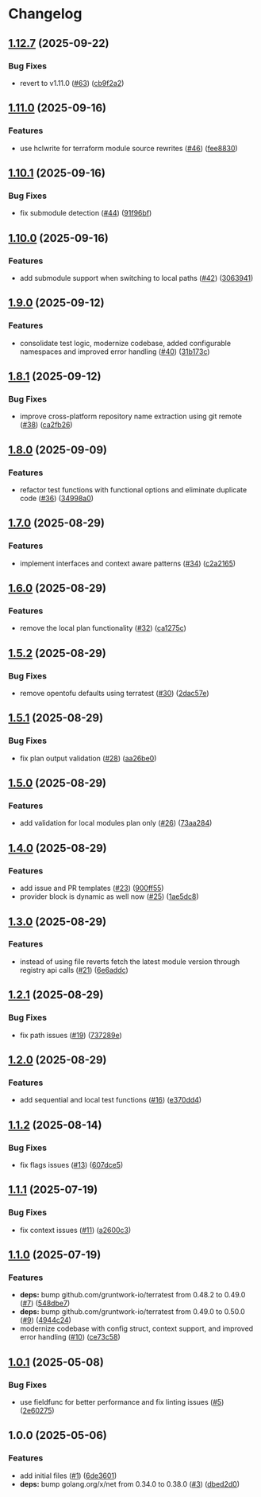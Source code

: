 # Changelog

## [1.12.7](https://github.com/CloudNationHQ/az-cn-go-validor/compare/v1.12.6...v1.12.7) (2025-09-22)


### Bug Fixes

* revert to v1.11.0 ([#63](https://github.com/CloudNationHQ/az-cn-go-validor/issues/63)) ([cb9f2a2](https://github.com/CloudNationHQ/az-cn-go-validor/commit/cb9f2a22533ec82bada05b9b8f483450e665a251))

## [1.11.0](https://github.com/CloudNationHQ/az-cn-go-validor/compare/v1.10.1...v1.11.0) (2025-09-16)


### Features

* use hclwrite for terraform module source rewrites ([#46](https://github.com/CloudNationHQ/az-cn-go-validor/issues/46)) ([fee8830](https://github.com/CloudNationHQ/az-cn-go-validor/commit/fee8830c3499fc93bc74c43eaee23015c0b7dfe3))

## [1.10.1](https://github.com/CloudNationHQ/az-cn-go-validor/compare/v1.10.0...v1.10.1) (2025-09-16)


### Bug Fixes

* fix submodule detection ([#44](https://github.com/CloudNationHQ/az-cn-go-validor/issues/44)) ([91f96bf](https://github.com/CloudNationHQ/az-cn-go-validor/commit/91f96bf81a096933054018d39be9f590d6c793c4))

## [1.10.0](https://github.com/CloudNationHQ/az-cn-go-validor/compare/v1.9.0...v1.10.0) (2025-09-16)


### Features

* add submodule support when switching to local paths ([#42](https://github.com/CloudNationHQ/az-cn-go-validor/issues/42)) ([3063941](https://github.com/CloudNationHQ/az-cn-go-validor/commit/3063941951b45aac577c55b4acc6d4b7e2ee4439))

## [1.9.0](https://github.com/CloudNationHQ/az-cn-go-validor/compare/v1.8.1...v1.9.0) (2025-09-12)


### Features

* consolidate test logic, modernize codebase, added configurable namespaces and improved error handling ([#40](https://github.com/CloudNationHQ/az-cn-go-validor/issues/40)) ([31b173c](https://github.com/CloudNationHQ/az-cn-go-validor/commit/31b173c8d1e7a9098572837391f63ce22ca4a96b))

## [1.8.1](https://github.com/CloudNationHQ/az-cn-go-validor/compare/v1.8.0...v1.8.1) (2025-09-12)


### Bug Fixes

* improve cross-platform repository name extraction using git remote ([#38](https://github.com/CloudNationHQ/az-cn-go-validor/issues/38)) ([ca2fb26](https://github.com/CloudNationHQ/az-cn-go-validor/commit/ca2fb262c7849bed614762483f090835adf26f1c))

## [1.8.0](https://github.com/CloudNationHQ/az-cn-go-validor/compare/v1.7.0...v1.8.0) (2025-09-09)


### Features

* refactor test functions with functional options and eliminate duplicate code ([#36](https://github.com/CloudNationHQ/az-cn-go-validor/issues/36)) ([34998a0](https://github.com/CloudNationHQ/az-cn-go-validor/commit/34998a04f3474e154e51bd9d121d344f77ee2af9))

## [1.7.0](https://github.com/CloudNationHQ/az-cn-go-validor/compare/v1.6.0...v1.7.0) (2025-08-29)


### Features

* implement interfaces and context aware patterns ([#34](https://github.com/CloudNationHQ/az-cn-go-validor/issues/34)) ([c2a2165](https://github.com/CloudNationHQ/az-cn-go-validor/commit/c2a21658263f39ca7e3f18da2664c8b4d3fc0832))

## [1.6.0](https://github.com/CloudNationHQ/az-cn-go-validor/compare/v1.5.2...v1.6.0) (2025-08-29)


### Features

* remove the local plan functionality ([#32](https://github.com/CloudNationHQ/az-cn-go-validor/issues/32)) ([ca1275c](https://github.com/CloudNationHQ/az-cn-go-validor/commit/ca1275c15dec9b2bbf30ffa8925ada935d5b5ad5))

## [1.5.2](https://github.com/CloudNationHQ/az-cn-go-validor/compare/v1.5.1...v1.5.2) (2025-08-29)


### Bug Fixes

* remove opentofu defaults using terratest ([#30](https://github.com/CloudNationHQ/az-cn-go-validor/issues/30)) ([2dac57e](https://github.com/CloudNationHQ/az-cn-go-validor/commit/2dac57e6a02d360f8a009c90d4ce052b337592f9))

## [1.5.1](https://github.com/CloudNationHQ/az-cn-go-validor/compare/v1.5.0...v1.5.1) (2025-08-29)


### Bug Fixes

* fix plan output validation ([#28](https://github.com/CloudNationHQ/az-cn-go-validor/issues/28)) ([aa26be0](https://github.com/CloudNationHQ/az-cn-go-validor/commit/aa26be060e0202e310320a99490a098c722cd524))

## [1.5.0](https://github.com/CloudNationHQ/az-cn-go-validor/compare/v1.4.0...v1.5.0) (2025-08-29)


### Features

* add validation for local modules plan only ([#26](https://github.com/CloudNationHQ/az-cn-go-validor/issues/26)) ([73aa284](https://github.com/CloudNationHQ/az-cn-go-validor/commit/73aa2848fad6f219534bea6952fc78ddf855424d))

## [1.4.0](https://github.com/CloudNationHQ/az-cn-go-validor/compare/v1.3.0...v1.4.0) (2025-08-29)


### Features

* add issue and PR templates ([#23](https://github.com/CloudNationHQ/az-cn-go-validor/issues/23)) ([900ff55](https://github.com/CloudNationHQ/az-cn-go-validor/commit/900ff55bd69ef58202768924b3180d4740c1986c))
* provider block is dynamic as well now ([#25](https://github.com/CloudNationHQ/az-cn-go-validor/issues/25)) ([1ae5dc8](https://github.com/CloudNationHQ/az-cn-go-validor/commit/1ae5dc8d73af91d91d686b34c42290dfd1906b87))

## [1.3.0](https://github.com/CloudNationHQ/az-cn-go-validor/compare/v1.2.1...v1.3.0) (2025-08-29)


### Features

* instead of using file reverts fetch the latest module version through registry api calls ([#21](https://github.com/CloudNationHQ/az-cn-go-validor/issues/21)) ([6e6addc](https://github.com/CloudNationHQ/az-cn-go-validor/commit/6e6addc43d388b3ffca19f51f3864d87333a2ec8))

## [1.2.1](https://github.com/CloudNationHQ/az-cn-go-validor/compare/v1.2.0...v1.2.1) (2025-08-29)


### Bug Fixes

* fix path issues ([#19](https://github.com/CloudNationHQ/az-cn-go-validor/issues/19)) ([737289e](https://github.com/CloudNationHQ/az-cn-go-validor/commit/737289ec40156f90e50a671f1c657eec0c3d252d))

## [1.2.0](https://github.com/CloudNationHQ/az-cn-go-validor/compare/v1.1.2...v1.2.0) (2025-08-29)


### Features

* add sequential and local test functions ([#16](https://github.com/CloudNationHQ/az-cn-go-validor/issues/16)) ([e370dd4](https://github.com/CloudNationHQ/az-cn-go-validor/commit/e370dd47f4a38ca3344af88efaa932927141057e))

## [1.1.2](https://github.com/CloudNationHQ/az-cn-go-validor/compare/v1.1.1...v1.1.2) (2025-08-14)


### Bug Fixes

* fix flags issues ([#13](https://github.com/CloudNationHQ/az-cn-go-validor/issues/13)) ([607dce5](https://github.com/CloudNationHQ/az-cn-go-validor/commit/607dce5d7356fa9d09437c07905fc7c7999e410a))

## [1.1.1](https://github.com/CloudNationHQ/az-cn-go-validor/compare/v1.1.0...v1.1.1) (2025-07-19)


### Bug Fixes

* fix context issues ([#11](https://github.com/CloudNationHQ/az-cn-go-validor/issues/11)) ([a2600c3](https://github.com/CloudNationHQ/az-cn-go-validor/commit/a2600c3bcdc4334268bf472a692e00c994e0bf8e))

## [1.1.0](https://github.com/CloudNationHQ/az-cn-go-validor/compare/v1.0.1...v1.1.0) (2025-07-19)


### Features

* **deps:** bump github.com/gruntwork-io/terratest from 0.48.2 to 0.49.0 ([#7](https://github.com/CloudNationHQ/az-cn-go-validor/issues/7)) ([548dbe7](https://github.com/CloudNationHQ/az-cn-go-validor/commit/548dbe70ebf40bcf0b443c0004863dba56188754))
* **deps:** bump github.com/gruntwork-io/terratest from 0.49.0 to 0.50.0 ([#9](https://github.com/CloudNationHQ/az-cn-go-validor/issues/9)) ([4944c24](https://github.com/CloudNationHQ/az-cn-go-validor/commit/4944c2463e4ab1dab902f04d4d914b6f8544e26a))
* modernize codebase with config struct, context support, and improved error handling ([#10](https://github.com/CloudNationHQ/az-cn-go-validor/issues/10)) ([ce73c58](https://github.com/CloudNationHQ/az-cn-go-validor/commit/ce73c5841166b925102ce66d02027ed2a6df17e9))

## [1.0.1](https://github.com/CloudNationHQ/az-cn-go-validor/compare/v1.0.0...v1.0.1) (2025-05-08)


### Bug Fixes

* use fieldfunc for better performance and fix linting issues ([#5](https://github.com/CloudNationHQ/az-cn-go-validor/issues/5)) ([2e60275](https://github.com/CloudNationHQ/az-cn-go-validor/commit/2e60275b89a2b386865e0641a0a48f5cf5eb26ab))

## 1.0.0 (2025-05-06)


### Features

* add initial files ([#1](https://github.com/CloudNationHQ/az-cn-go-validor/issues/1)) ([6de3601](https://github.com/CloudNationHQ/az-cn-go-validor/commit/6de36010c39593152f2f1ba7a294656e38861d8e))
* **deps:** bump golang.org/x/net from 0.34.0 to 0.38.0 ([#3](https://github.com/CloudNationHQ/az-cn-go-validor/issues/3)) ([dbed2d0](https://github.com/CloudNationHQ/az-cn-go-validor/commit/dbed2d085a5e1bc9e3c7726ed7327bf43ef33ae0))
